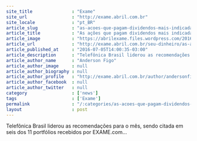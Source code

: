 ```yaml
---
site_title               : "Exame"
site_url                 : "http://exame.abril.com.br"
site_locale              : "pt_BR"
article_slug             : "as-acoes-que-pagam-dividendos-mais-indicadas-para-julho"
article_title            : "As ações que pagam dividendos mais indicadas para julho"
article_image            : "https://abrilexame.files.wordpress.com/2016/09/size_960_16_9_moedas7.jpg?quality=70&strip=all&w=960"
article_url              : "http://exame.abril.com.br/seu-dinheiro/as-acoes-que-pagam-dividendos-mais-indicadas-para-julho/"
article_published_at     : "2016-07-05T14:00:35-03:00"
article_description      : "Telefônica Brasil liderou as recomendações para o mês, sendo citada em seis dos 11 portfólios recebidos por EXAME.com..."
article_author_name      : "Anderson Figo"
article_author_image     : null
article_author_biography : null
article_author_profile   : "http://exame.abril.com.br/author/andersonfigo/"
article_author_facebook  : null
article_author_twitter   : null
category                 : ['news']
tags                     : ['Exame']
permalink                : "/:categories/as-acoes-que-pagam-dividendos-mais-indicadas-para-julho/"
layout                   : post
---
```


Telefônica Brasil liderou as recomendações para o mês, sendo citada em seis dos 11 portfólios recebidos por EXAME.com...
